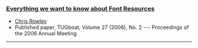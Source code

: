 
### [Everything we want to know about Font Resources](https://tug.org/TUGboat/tb27-2/tb87rowley.pdf)

+ [Chris Rowley]({{site.baseurl}}/about/team/#chris-rowley)
+ Published paper, TUGboat, Volume 27 (2006), No. 2 --- Proceedings of the 2006 Annual Meeting

***

